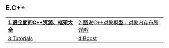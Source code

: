 <h2>E.C++</h2>

<table>
  <tr>
    <td><a href="http://www.codeceo.com/article/cpp-resource-framework.html"><strong>1.最全面的C++资源、框架大全</strong></a></td>
    <td><a href="http://www.cnblogs.com/QG-whz/p/4909359.html">2.图说C++对象模型：对象内存布局详解</a></td>
  </tr>
  <tr>
    <td><a href="http://www.leadwerks.com/werkspace/page/tutorials">3.Tutorials</a></td>
    <td><a href="http://www.boost.org/users/download/">4.Boost</a></td>
  </tr>
</table>
